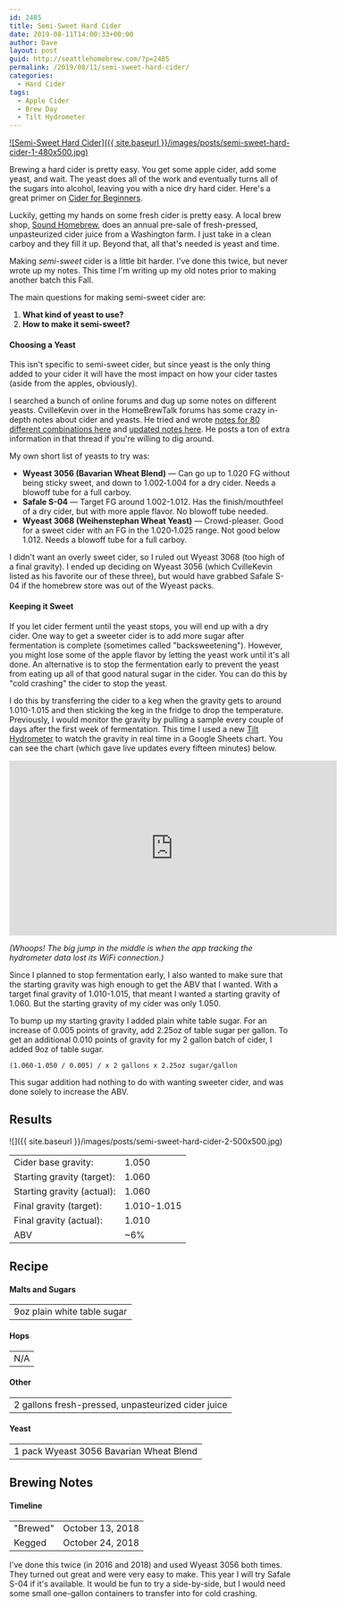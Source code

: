 ```yaml
---
id: 2485
title: Semi-Sweet Hard Cider
date: 2019-08-11T14:00:33+00:00
author: Dave
layout: post
guid: http://seattlehomebrew.com/?p=2485
permalink: /2019/08/11/semi-sweet-hard-cider/
categories:
  - Hard Cider
tags:
  - Apple Cider
  - Brew Day
  - Tilt Hydrometer
---
```

[![Semi-Sweet Hard Cider]({{ site.baseurl }}/images/posts/semi-sweet-hard-cider-1-480x500.jpg)](https://www.flickr.com/photos/observerxtra/43499799534/)

Brewing a hard cider is pretty easy. You get some apple cider, add some yeast, and wait. The yeast does all of the work and eventually turns all of the sugars into alcohol, leaving you with a nice dry hard cider. Here's a great primer on [Cider for Beginners](https://www.homebrewtalk.com/forum/threads/cider-for-beginners.508303/).

Luckily, getting my hands on some fresh cider is pretty easy. A local brew shop, [Sound Homebrew](http://soundhomebrew.com), does an annual pre-sale of fresh-pressed, unpasteurized cider juice from a Washington farm. I just take in a clean carboy and they fill it up. Beyond that, all that's needed is yeast and time.

Making _semi-sweet_ cider is a little bit harder. I've done this twice, but never wrote up my notes. This time I'm writing up my old notes prior to making another batch this Fall. 

The main questions for making semi-sweet cider are:

1. **What kind of yeast to use?**
2. **How to make it semi-sweet?**

<!--more-->

#### Choosing a Yeast

This isn't specific to semi-sweet cider, but since yeast is the only thing added to your cider it will have the most impact on how your cider tastes (aside from the apples, obviously).

I searched a bunch of online forums and dug up some notes on different yeasts. CvilleKevin over in the HomeBrewTalk forums has some crazy in-depth notes about cider and yeasts. He tried and wrote [notes for 80 different combinations here](https://www.homebrewtalk.com/forum/threads/results-from-juice-yeast-and-sugar-experiments.83060/) and [updated notes here](https://www.homebrewtalk.com/forum/threads/results-from-juice-yeast-and-sugar-experiments.83060/page-21#post-5710045). He posts a ton of extra information in that thread if you're willing to dig around.

My own short list of yeasts to try was:

* **Wyeast 3056 (Bavarian Wheat Blend)** — Can go up to 1.020 FG without being sticky sweet, and down to 1.002&#8209;1.004 for a dry cider. Needs a blowoff tube for a full carboy.
* **Safale S-04** — Target FG around 1.002-1.012. Has the finish/mouthfeel of a dry cider, but with more apple flavor. No blowoff tube needed.
* **Wyeast 3068 (Weihenstephan Wheat Yeast)** — Crowd-pleaser. Good for a sweet cider with an FG in the 1.020&#8209;1.025 range. Not good below 1.012. Needs a blowoff tube for a full carboy.

I didn't want an overly sweet cider, so I ruled out Wyeast 3068 (too high of a final gravity). I ended up deciding on Wyeast 3056 (which CvilleKevin listed as his favorite our of these three), but would have grabbed Safale S-04 if the homebrew store was out of the Wyeast packs.

#### Keeping it Sweet

If you let cider ferment until the yeast stops, you will end up with a dry cider. One way to get a sweeter cider is to add more sugar after fermentation is complete (sometimes called "backsweetening"). However, you might lose some of the apple flavor by letting the yeast work until it's all done. An alternative is to stop the fermentation early to prevent the yeast from eating up all of that good natural sugar in the cider. You can do this by "cold crashing" the cider to stop the yeast. 

I do this by transferring the cider to a keg when the gravity gets to around 1.010-1.015 and then sticking the keg in the fridge to drop the temperature. Previously, I would monitor the gravity by pulling a sample every couple of days after the first week of fermentation. This time I used a new [Tilt Hydrometer](https://tilthydrometer.com) to watch the gravity in real time in a Google Sheets chart. You can see the chart (which gave live updates every fifteen minutes) below.

<iframe width="586" height="313.46092321755026" seamless frameborder="0" scrolling="no" src="https://docs.google.com/spreadsheets/d/e/2PACX-1vSC7HQPwgU-gws50qs8Ifb9dVc7nOcxzbd8QPQJXnlvn-2X_HIOhePjHNtFOWlLrroAeYvRWYi9HGO1/pubchart?oid=1926483484&amp;format=interactive"></iframe>

_(Whoops! The big jump in the middle is when the app tracking the hydrometer data lost its WiFi connection.)_

Since I planned to stop fermentation early, I also wanted to make sure that the starting gravity was high enough to get the ABV that I wanted. With a target final gravity of 1.010-1.015, that meant I wanted a starting gravity of 1.060. But the starting gravity of my cider was only 1.050.

To bump up my starting gravity I added plain white table sugar. For an increase of 0.005 points of gravity, add 2.25oz of table sugar per gallon. To get an additional 0.010 points of gravity for my 2 gallon batch of cider, I added 9oz of table sugar.

```
(1.060-1.050 / 0.005) / x 2 gallons x 2.25oz sugar/gallon
```

This sugar addition had nothing to do with wanting sweeter cider, and was done solely to increase the ABV.

## Results

![]({{ site.baseurl }}/images/posts/semi-sweet-hard-cider-2-500x500.jpg)

<table class="brewtable">
  <tr>
    <td>
      Cider base gravity:
    </td>
    <td>
      1.050
    </td>
  </tr>
  
  <tr>
    <td>
      Starting gravity (target):
    </td>
    <td>
      1.060
    </td>
  </tr>
  
  <tr>
    <td>
      Starting gravity (actual):
    </td>
    <td>
      1.060
    </td>
  </tr>
  
  <tr>
    <td>
      Final gravity (target):
    </td>
    <td>
      1.010-1.015
    </td>
  </tr>
  
  <tr>
    <td>
      Final gravity (actual):
    </td>
    <td>
      1.010
    </td>
  </tr>
  
  <tr>
    <td>
      ABV
    </td>
    <td>
      ~6%
    </td>
  </tr>
</table>

## Recipe

#### Malts and Sugars

<table class="brewtable">
  <tr>
    <td>
      9oz plain white table sugar
    </td>
  </tr>
</table>

#### Hops

<table class="brewtable">
  <tr>
    <td>
      N/A
    </td>
  </tr>
</table>

#### Other

<table class="brewtable">
  <tr>
    <td>
      2 gallons fresh-pressed, unpasteurized cider juice
    </td>
  </tr>
</table>

#### Yeast

<table class="brewtable">
  <tr>
    <td>
      1 pack Wyeast 3056 Bavarian Wheat Blend
    </td>
  </tr>
</table>

## Brewing Notes

#### Timeline

<table class="brewtable">
  <tr>
    <td>
      "Brewed"
    </td>
    <td>
      October 13, 2018
    </td>
  </tr>

  <tr>
    <td>
      Kegged
    </td>
    <td>
      October 24, 2018
    </td>
  </tr>
</table>

I've done this twice (in 2016 and 2018) and used Wyeast 3056 both times. They turned out great and were very easy to make. This year I will try Safale S-04 if it's available. It would be fun to try a side-by-side, but I would need some small one-gallon containers to transfer into for cold crashing.
